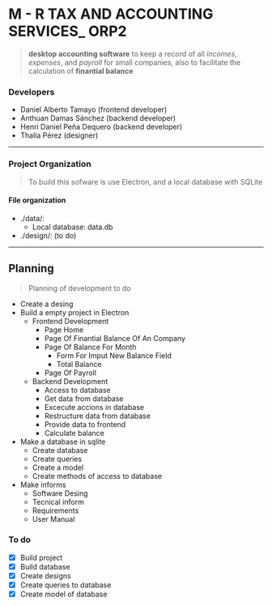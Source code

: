 # M - R TAX AND ACCOUNTING SERVICES_ ORP2
> **desktop accounting software** to keep a record of all *incomes*, *expenses*, and *payroll* for small companies, also to facilitate the calculation of **finantial balance**

### Developers
* Daniel Alberto Tamayo (frontend developer)
* Anthuan Damas Sánchez (backend developer)
* Henri Daniel Peña Dequero (backend developer)
* Thalía Pérez (designer)

---
### Project Organization
> To build this sofware is use Electron, and a local database with SQLite
#### File organization 
* ./data/: 
    * Local database: data.db
* ./design/: (to do)

---
## Planning
> Planning of development to do  
* Create a desing
* Build a empty project in Electron
    * Frontend Development
        * Page Home
        * Page Of Finantial Balance Of An Company
        * Page Of Balance For Month    
            * Form For Imput New Balance Field
            * Total Balance
        * Page Of Payroll
    * Backend Development
        * Access to database
        * Get data from database
        * Excecute accions in database  
        * Restructure data from database
        * Provide data to frontend
        * Calculate balance
* Make a database in sqlite
    * Create database
    * Create queries
    * Create a model
    * Create methods of access to database
* Make informs
    * Software Desing
    * Tecnical inform
    * Requirements
    * User Manual

### To do
* [X] Build project
* [X] Build database
* [X] Create designs
* [X] Create queries to database
* [X] Create model of database
